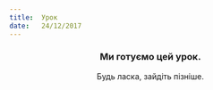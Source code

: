 ```yaml
---
title:  Урок
date:   24/12/2017
---
```


### <center>Ми готуємо цей урок.</center>
<center>Будь ласка, зайдіть пізніше.</center>
